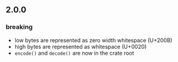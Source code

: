 ## 2.0.0

### breaking 

- low bytes are represented as zero width whitespace (U+200B)
- high bytes are represented as whitespace (U+0020)
- `encode()` and `decode()` are now in the crate root
